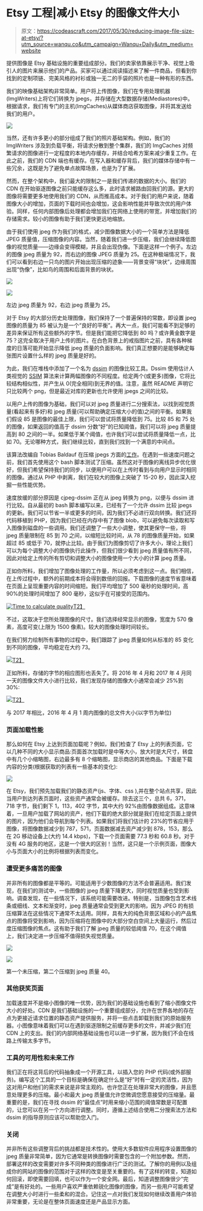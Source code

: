 # Etsy 工程|减小 Etsy 的图像文件大小

> 原文：<https://codeascraft.com/2017/05/30/reducing-image-file-size-at-etsy/?utm_source=wanqu.co&utm_campaign=Wanqu+Daily&utm_medium=website>

提供图像是 Etsy 基础设施的重要组成部分。我们的卖家依靠展示干净、视觉上吸引人的图片来展示他们的产品。买家可以通过阅读描述来了解一件商品，但看到你找到的定制项链、完美风格的衬衫或独一无二的手袋的照片也是一种有形的东西。

我们的映像基础架构非常简单。用户将上传图像，我们在专用处理机器(ImgWriters)上将它们转换为 jpegs，并存储在大型数据存储(Mediastores)中。根据请求，我们有专门的主机(ImgCaches)从媒体商店获取图像，并将其发送给我们的用户。

![](img/5effa1956b6a447751f36a83d1361d66.png)

当然，还有许多更小的部分组成了我们的照片基础架构。例如，我们的 ImgWriters 涉及到负载平衡，将请求分散到整个集群，我们的 ImgCaches 对频繁请求的图像进行一定程度的本地内存缓存，并结合哈希方案来减少重复工作。在此之前，我们的 CDN 端也有缓存。在写入器和缓存背后，我们的媒体存储中有一些冗余，这既是为了避免单点故障场景，也是为了扩展。

然而，在整个架构中，我们最大的限制之一是我们传递的数据的大小。我们的 CDN 在开始驱逐图像之前只能缓存这么多，此时请求被路由回我们的源。更大的图像将需要更多地使用我们的 CDN，从而推高成本。对于我们的用户来说，随着图像大小的增加，页面的下载时间也会增加，这会影响性能并导致次优的用户体验。同样，任何内部图像后处理都会增加我们在网络上使用的带宽，并增加我们的存储需求。较小的图像有助于我们更快更远地缩放。

由于我们使用 jpeg 作为我们的格式，减少图像数据大小的一个简单方法是降低 JPEG 质量值，压缩图像的内容。当然，随着我们进一步压缩，我们会继续降低图像的视觉质量——边缘会变得模糊，并且会出现伪像。下面是这样一个例子。左边的图像 jpeg 质量为 92，而右边的图像 JPEG 质量为 25。在这种极端情况下，我们可以看到右边一只鸟的图片开始出现压缩的迹象——背景变得“块状”，边缘周围出现“伪像”，比如鸟的周围和后面背景的块状。

![](img/2b8243d4a5e7ca893f413ed311d5d9be.png)

![](img/43b28f1f079966fee274ebe8574be13b.png)



左边 jpeg 质量为 92，右边 jpeg 质量为 25。

对于 Etsy 的大部分历史处理图像，我们保持了一个普遍保持的常数，即设置 jpeg 图像的质量为 85 被认为是一个“良好的平衡”。再大一点，我们可能看不到足够的差异来保证所有这些额外的字节。但是我们能把它降低到 80 吗？或许黄金数字是 75？这完全取决于用户上传的图片。在白色背景上的戒指图片之前，具有各种梯度的日落可能开始显示降低 jpeg 质量的负面影响。我们真正想要的是能够确定每张图片设置什么样的 jpeg 质量是好的。

为此，我们在堆栈中添加了一个名为 [dssim](https://github.com/pornel/dssim) 的图像比较工具。Dssim 使用估计人类视觉的 [SSIM](https://ece.uwaterloo.ca/~z70wang/research/ssim/) 算法来计算两幅图像的不同程度。给定两个(或更多)图像，它将比较结构相似性，并产生从 0(完全相同)到无界的值。注意，虽然 README 声明它只比较两个 png，但是最近对库的更新也允许使用 jpegs 之间的比较。

以用户上传的图像为基础，我们可以对 jpeg 质量进行二分搜索法，以找到视觉质量(看起来有多好)和 jpeg 质量(可以帮助确定压缩大小的值)之间的平衡。如果我们假设 85 是图像的最佳上限，我们可以尝试将质量降低到 75。比较 85 和 75 处的图像，如果返回的值高于 dssim 分数“好”的已知阈值，我们可以将 jpeg 质量提高到 80 之间的一半。如果低于某个阈值，也许我们可以尝试将质量降低一点，比如 70。无论哪种方式，我们继续比较，直到我们找到一个满意的中间点。

该算法改编自 Tobias Baldauf 在压缩 jpegs 方面的[工作](https://github.com/technopagan/cjpeg-dssim)。在遇到一些速度问题之前，我们首先使用这个 bash 脚本测试了压缩。虽然这对于图像的离线异步优化很好，但我们希望保持我们的同步，以便用户可以在上传时看到与向用户显示时相同的图像。通过从 PHP 中剥离，我们在较大的图像上突破了 15-20 秒，因此深入挖掘一些性能优势。

速度放缓的部分原因是 cjpeg-dssim 正在从 jpeg 转换为 png，以便与 dssim 进行比较。自从最初的 bash 脚本编写以来，已经有了一个允许 dssim 比较 jpegs 的更新。我们可以节省一半或更多的时间，因为我们不必进行双向转换。我们还将代码移植到 PHP，因为我们已经在内存中有了图像 blob，可以避免每次读取和写入图像到磁盘的一些调用。我们还调整了一些大小调整，使其更保守一些，将 jpeg 质量限制在 85 到 70 之间，以缩短比较时间，从 78 的图像质量开始，如果超过 85 或低于 70，就停止比较。由于我们为图像剪切了许多大小，理论上我们可以为每个调整大小的图像执行此操作，但我们很少看到 jpeg 质量值有所不同，因此对给定上传的所有剪切和调整大小的图像使用一个大小的计算 jpeg 质量。

正如你所料，我们增加了图像处理的工作量，所以必须考虑到这一点。我们相信，在上传过程中，额外的前期成本将会得到数倍的回报。下载图像的速度节省意味着在页面上呈现重要内容的时间缩短。我们平均增加了 500 毫秒的处理时间，高 90%的处理时间增加了 800 毫秒，这似乎在可接受的范围内。

[![Time to calculate quality](img/c1bc5cda03edcf03df0ab27b11121e7e.png)T2】](http://i.etsystatic.com/inv/42e97a/3491682707/inv_fullxfull.3491682707_jw5tq60j.jpg?version=0)

不过，这取决于您所处理图像的尺寸。我们选择经常显示的图像，宽度为 570 像素，高度可变(上限为 1500 像素)。较大的图像处理时间较长。

在我们努力绘制所有事物的过程中，我们跟踪了 jpeg 质量如何从标准的 85 变化到不同的图像，平均稳定在大约 73。

[![](img/4933d3aa39e11ae1fc30be638b398667.png)T2】](http://i.etsystatic.com/inv/661f2d/3491682767/inv_fullxfull.3491682767_t5v3rd2b.jpg?version=0)

正如所料，存储的字节的相应图形也丢失了。将 2016 年 4 月和 2017 年 4 月同一天的图像文件大小进行比较，我们发现存储的图像大小通常会减少 25%到 30%:

[![](img/eaf3221fa719891dbbb7372858776096.png)T2】](http://i.etsystatic.com/inv/a9a725/3491682833/inv_fullxfull.3491682833_o1kdhy8u.jpg?version=0)

与 2017 年相比，2016 年 4 月 1 周内图像的总文件大小(以字节为单位)

### 页面加载性能

那么如何在 Etsy 上达到页面加载呢？例如，我们检查了 Etsy 上的列表页面，它以几种不同的大小显示商品:页面首次加载时是中等大小，放大时是大尺寸，转盘中有几个小缩略图，右边最多有 8 个缩略图，显示商店的其他商品。下面是下载内容的分类(根据获取的列表有一些基本的变化):

![](img/b5ad2d5e831582f638c3253dcda14236.png)

在 Etsy，我们预先加载我们的静态资产(js、字体、css ),并在整个站点共享，因此当用户到达列表页面时，这些资产通常会被缓存。除去这三个，总共 6，371，718 字节，我们剩下 1，113，402 字节，其中大约 92%由图像数据组成。这意味着，一旦用户加载了网站的资产，他们下载的绝大部分就是我们在给定页面上提供的图片，因为他们会导航到每个列表。如果我们将我们估计的 23%的节省应用于图像，将图像数据减少到 787，571，页面数据减去资产减少到 878，153，那么在 2G 移动设备上(大约 14.4 kbps)，下载一个页面需要 77.3 秒和 60.8 秒。对于没有 4G 服务的地区，这是一个很大的区别！当然，这只是一个示例页面，图像大小与页面大小的比例将根据列表而变化。

### 遭受更多痛苦的图像

并非所有的图像都是平等的。可能适用于少数图像的方法不会普遍适用。我们发现，在我们的测试中，一些图像的 jpeg 质量下降更大，同时视觉质量也受到影响。调查发现，在一些情况下，该系统可能需要改进。特别是，当图像包含艺术线条或细线、文本和渐变时，jpeg 质量通常会受到更大的影响，因为 JPEG 的有损压缩算法在这些情况下通常不太适用。同样，具有大的纯色背景区域和小的产品焦点的图像将受到影响，因为压缩将在图像中的大部分空白空间上大量运行，然后过度压缩图像的焦点。这有助于我们了解 jpeg 质量的较低阈值 70，在这个阈值上，我们决定进一步压缩不值得损失视觉质量。

![](img/50e6c58dcec586e4c705bb1c4e615d4f.png)

![](img/d9da413107a1db4a6957c0b90158c091.png)



第一个未压缩，第二个压缩到 jpeg 质量 40。

### 其他获奖页面

加载速度并不是缩小图像的唯一优势，因为我们的基础设施也看到了缩小图像文件大小的好处。CDN 是我们基础设施的一个重要组成部分，允许在世界各地的存在点为更接近请求位置的静态资产提供服务，并将一些点击卸载到我们的原始服务器。小图像意味着我们可以在遇到驱逐限制之前缓存更多的文件，并减少我们在 CDN 上的支出。我们的内部网络基础设施也可以进一步扩展，因为我们不会在线路上传输太多字节。

### 工具的可用性和未来工作

我们正在将这背后的代码抽象成一个开源工具，以插入您的 PHP 代码(或外部服务)。编写这个工具的一个目标是确保在确定什么是“好”时有一定的灵活性，因为这对用户和他们的需求来说是非常主观的。也许您正在处理非常大的图像，并且愿意处理更多的压缩。最小和最大 jpeg 质量值允许您微调您愿意接受的压缩量。最重要的是，我们在寻找 dssim 的“最佳点”时用来缩小范围的阈值常数是可配置的，让您可以在另一个方向进行调整。同时，遵循上述结合使用二分搜索法方法和 dssim 的指导原则应该可以帮助您入门。

### 关闭

并非所有这些调整背后的挑战都是技术性的。使用大多数软件应用程序设置图像的 jpeg 质量非常简单，因为它通常是转换图像时需要包含的一个附加参数。然而，部署这样的改变需要对许多不同种类的图像进行广泛的测试。了解你的用例以及组成你的网站的图像的范围对于这样的改变是至关重要的。有了这样的转变，知道如何回滚，即使需要回填，也可以作为一个安全网。最后，知道调整图像很少“完成”是有好处的。一些用户喜欢严重依赖锐化图像的图像，而另一些用户可能希望在调整大小时进行一些柔和的混合。记住这一点对我们发现如何继续改善用户体验非常重要，无论是在整体页面速度还是产品显示方面。